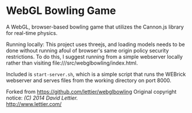 # WebGL Bowling Game

A WebGL, browser-based bowling game that utilizes the Cannon.js library for real-time physics.  

Running locally:
This project uses threejs, and loading models needs to be done without running
afoul of browser's same origin policy security restrictions. To do this, I
suggest running from a simple webserver locally rather than visiting
file:///src/webglbowling/index.html.

Included is `start-server.sh`, which is a simple script that runs the WEBrick
webserver and serves files from the working directory on port 8000.

Forked from https://github.com/lettier/webglbowling
Original copyright notice:
_(C) 2014 David Lettier._  
http://www.lettier.com/
